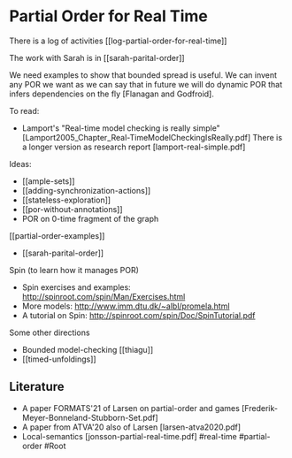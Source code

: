 # Partial Order for Real Time

There is a log of activities [[log-partial-order-for-real-time]]

The work with Sarah is in [[sarah-parital-order]]

We need examples to show that bounded spread is useful. 
We can invent any POR we want as we can say that in future we will do dynamic
POR that infers dependencies on the fly [Flanagan and Godfroid].

To read:
* Lamport's "Real-time model checking is really simple" [Lamport2005_Chapter_Real-TimeModelCheckingIsReally.pdf]
  There is a longer version as research report [lamport-real-simple.pdf]
	

Ideas:
* [[ample-sets]]
* [[adding-synchronization-actions]]
* [[stateless-exploration]] 
* [[por-without-annotations]]
* POR on 0-time fragment of the graph

[[partial-order-examples]]

* [[sarah-parital-order]]

Spin (to learn how it manages POR)
* Spin exercises and examples: http://spinroot.com/spin/Man/Exercises.html
* More models:  http://www.imm.dtu.dk/~albl/promela.html
* A tutorial on Spin: http://spinroot.com/spin/Doc/SpinTutorial.pdf

Some other directions
* Bounded model-checking [[thiagu]]
* [[timed-unfoldings]]

## Literature
* A paper FORMATS'21 of Larsen on partial-order and games [Frederik-Meyer-Bonneland-Stubborn-Set.pdf]
* A paper from ATVA'20 also of Larsen [larsen-atva2020.pdf]
* Local-semantics [jonsson-partial-real-time.pdf]
#real-time
#partial-order
#Root

